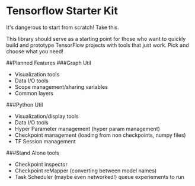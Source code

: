 # Tensorflow Starter Kit
It's dangerous to start from scratch! Take this.

This library should serve as a starting point for those who want to quickly build and prototype TensorFlow projects with tools that just work. Pick and choose what you need!

##Planned Features
###Graph Util
-  Visualization tools
-  Data I/O tools
-  Scope management/sharing variables
-  Common layers

###Python Util
-  Visualization/display tools
-  Data I/O tools
-  Hyper Parameter management (hyper param management)
-  Checkpoint management (loading from non checkpoints, numpy files)
-  TF Session management

###Stand Alone tools
-  Checkpoint inspector
-  Checkpoint reMapper (converting between model names)
-  Task Scheduler (maybe even networked!) queue experiements to run

